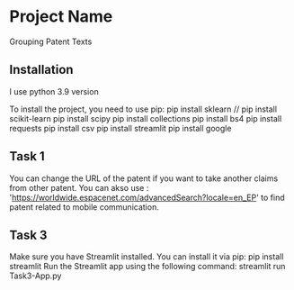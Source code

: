 # Project Name

Grouping Patent Texts

## Installation

I use python 3.9 version

To install the project, you need to use pip:
  pip install sklearn // pip install scikit-learn
  pip install scipy
  pip install collections
  pip install bs4
  pip install requests
  pip install csv
  pip install streamlit
  pip install google

## Task 1

You can change the URL of the patent if you want to take another claims from other patent.
You can akso use : 'https://worldwide.espacenet.com/advancedSearch?locale=en_EP' to find patent related to mobile communication.  

## Task 3

Make sure you have Streamlit installed. You can install it via pip:
pip install streamlit
Run the Streamlit app using the following command:
streamlit run Task3-App.py





